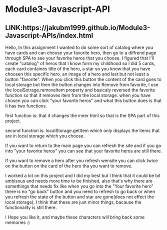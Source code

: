 <h1>Module3-Javascript-API </h1>
<h2>LINK:https://jakubm1999.github.io/Module3-Javascript-APIs/index.html</h2>
<p>Hello, In this assignment I wanted to do some sort of catalog where you have cards and can choose your favorite hero, then go to a diffrend page through SPA to see your favorite heros that you choose. I figured that I'll create "catalog" of heros that I know form my childhood so I did 5 cards, each card containes title of the hero, a star so you know that you have choosen this specific hero, an image of a hero and last but not least a button "favorite". When you click this button the content of the card goes to local storage but then the button changes into Remove from favorite, I use the localSotrage.removeItem property and basicaly reversed the favorite function so that it removes item from the local storage. when you have chosen you can click "your favorite heros" and what this button does is that it has two functions.</p>

<p>first function is: that it changes the inner html so that is the SPA part of this project.</p>

<p>second function is: localStorage.getItem which only displays the items that are in local storage which you choose.</p>

<p>If you want to return to the main page you can refresh the site and if you go into "your favorite heros" you can see that your favorite heros are still there.</p>

<p>If you want to remove a hero after you refresh wensite you can click twice on the button on the card of the hero tha you want to remove.</p>

<p>I worked a lot on this project and I did my best but I think that it could be bit ambisous and needs more time to be finished, also that's why there are somethings that needs fix like when you go into the "Your favorite hero" there is no "go back" button and you need to refresh to go back or when you refresh the state of the button and star are gone(does not effect the local storage), I think that these are just minor things, bacause the functionality is still there.</p>

<p>I Hope you like it, and maybe these characters will bring back some memories :) </p>